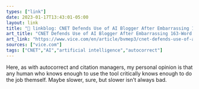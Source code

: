 ```yaml
---
types: ["link"]
date: 2023-01-17T13:43:01-05:00
layout: link
title: "🔗 linkblog: CNET Defends Use of AI Blogger After Embarrassing 163-Word Correction: ‘Humans Make Mistakes, Too’'"
art_title: "CNET Defends Use of AI Blogger After Embarrassing 163-Word Correction: ‘Humans Make Mistakes, Too’"
art_link: "https://www.vice.com/en/article/bvmep3/cnet-defends-use-of-ai-blogger-after-embarrassing-163-word-correction-humans-make-mistakes-too"
sources: ["vice.com"]
tags: ["CNET","AI","artificial intelligence","autocorrect"]
---
```

Here, as with autocorrect and citation managers, my personal opinion is that any human who knows enough to use the tool critically knows enough to do the job themself. Maybe slower, sure, but slower isn't always bad.  
 
